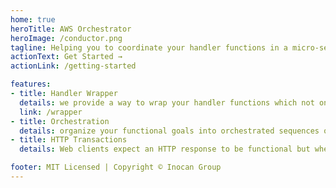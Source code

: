 ```yaml
---
home: true
heroTitle: AWS Orchestrator
heroImage: /conductor.png
tagline: Helping you to coordinate your handler functions in a micro-service architecture
actionText: Get Started →
actionLink: /getting-started

features:
- title: Handler Wrapper
  details: we provide a way to wrap your handler functions which not only provides strong and consistent typing but also adds a much more capable context object to work your magic off of
  link: /wrapper
- title: Orchestration
  details: organize your functional goals into orchestrated sequences of function executions and ensure that there is a consistent way to gain visibility across the full functional graph in your logging solution
- title: HTTP Transactions
  details: Web clients expect an HTTP response to be functional but when start chaining together micro-services there's a tendency to move to a purely technical response that your client's can't use; this library will help you get back to functional API's

footer: MIT Licensed | Copyright © Inocan Group
---
```

